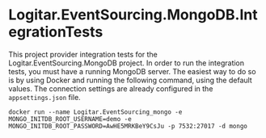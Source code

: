 # Logitar.EventSourcing.MongoDB.IntegrationTests

This project provider integration tests for the Logitar.EventSourcing.MongoDB project. In order to
run the integration tests, you must have a running MongoDB server. The easiest way to do so is by
using Docker and running the following command, using the default values. The connection settings
are already configured in the `appsettings.json` file.

`docker run --name Logitar.EventSourcing_mongo -e MONGO_INITDB_ROOT_USERNAME=demo -e MONGO_INITDB_ROOT_PASSWORD=AwHE5MRKBeY9CsJu -p 7532:27017 -d mongo`
